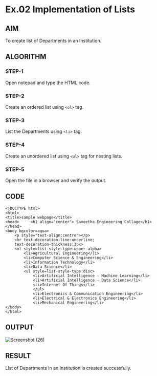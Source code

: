 # Ex.02 Implementation of Lists
## AIM
  To create list of Departments in an Institution.

## ALGORITHM
### STEP-1
  Open notepad and type the HTML code.

### STEP-2
  Create an ordered list using ```<ol>``` tag.

### STEP-3
  List the Departments using ```<li>``` tag.

### STEP-4
  Create an unordered list using ```<ul>``` tag for nesting lists.

### STEP-5
  Open the file in a browser and verify the output.
  
## CODE
~~~
<!DOCTYPE html>
<html>
<title>sample webpage</title>
<head>     <h1 align="center"> Saveetha Engineering Collage</h1>
</head>
<body bgcolor=aqua>
    <p style="text-align:centre"></p>
    <hr text-decoration-line:underline;
    text-decoration-thickness:3px>
    <ol style=list-style-type:upper-alpha>
        <li>Agricultural Engineering</li>
        <li>Computer Science & Engineering</li>
        <li>Information Technology</li>
        <li>Data Science</li>
        <ul style=list-style-type:disc>
            <li>Artificial Intelligence - Machine Learning</li>
            <li>Artificial Intelligence - Data Science</li>
            <li>Internet Of Things</li>
            </ul>
            <li>Electronics & Communication Engineering</li>
            <li>Electrical & Electronics Engineering</li>
            <li>Mechanical Engineering</li>
</body>
</html>
~~~
    


## OUTPUT
![Screenshot (26)](https://user-images.githubusercontent.com/127816463/229172829-e20c1ab2-a38f-4dbc-bcb9-c9fa04f8bd49.png)


## RESULT
  List of Departments in an Institution is created successfully.
